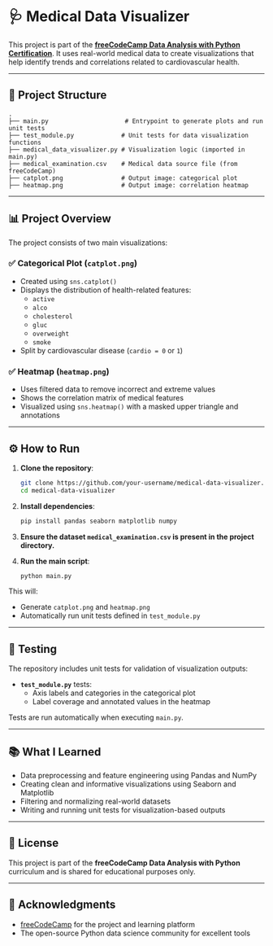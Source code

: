 # 🩺 Medical Data Visualizer

This project is part of the **[freeCodeCamp Data Analysis with Python Certification](https://www.freecodecamp.org/learn/data-analysis-with-python/)**. It uses real-world medical data to create visualizations that help identify trends and correlations related to cardiovascular health.

---

## 📁 Project Structure

```
.
├── main.py                     # Entrypoint to generate plots and run unit tests
├── test_module.py             # Unit tests for data visualization functions
├── medical_data_visualizer.py # Visualization logic (imported in main.py)
├── medical_examination.csv    # Medical data source file (from freeCodeCamp)
├── catplot.png                # Output image: categorical plot
├── heatmap.png                # Output image: correlation heatmap
```

---

## 📊 Project Overview

The project consists of two main visualizations:

### ✅ Categorical Plot (`catplot.png`)
- Created using `sns.catplot()`
- Displays the distribution of health-related features:
  - `active`
  - `alco`
  - `cholesterol`
  - `gluc`
  - `overweight`
  - `smoke`
- Split by cardiovascular disease (`cardio = 0` or `1`)

### ✅ Heatmap (`heatmap.png`)
- Uses filtered data to remove incorrect and extreme values
- Shows the correlation matrix of medical features
- Visualized using `sns.heatmap()` with a masked upper triangle and annotations

---

## ⚙️ How to Run

1. **Clone the repository**:
   ```bash
   git clone https://github.com/your-username/medical-data-visualizer.git
   cd medical-data-visualizer
   ```

2. **Install dependencies**:
   ```bash
   pip install pandas seaborn matplotlib numpy
   ```

3. **Ensure the dataset `medical_examination.csv` is present in the project directory.**

4. **Run the main script**:
   ```bash
   python main.py
   ```

This will:
- Generate `catplot.png` and `heatmap.png`
- Automatically run unit tests defined in `test_module.py`

---

## 🧪 Testing

The repository includes unit tests for validation of visualization outputs:

- **`test_module.py`** tests:
  - Axis labels and categories in the categorical plot
  - Label coverage and annotated values in the heatmap

Tests are run automatically when executing `main.py`.

---

## 📚 What I Learned

- Data preprocessing and feature engineering using Pandas and NumPy
- Creating clean and informative visualizations using Seaborn and Matplotlib
- Filtering and normalizing real-world datasets
- Writing and running unit tests for visualization-based outputs

---

## 📜 License

This project is part of the **freeCodeCamp Data Analysis with Python** curriculum and is shared for educational purposes only.

---

## 🙌 Acknowledgments

- [freeCodeCamp](https://www.freecodecamp.org/) for the project and learning platform
- The open-source Python data science community for excellent tools
